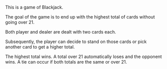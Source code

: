 This is a game of Blackjack.

The goal of the game is to end up with the highest total of cards without going over 21.

Both player and dealer are dealt with two cards each.

Subsequently, the player can decide to stand on those cards or pick another card to get a higher total.

The highest total wins. A total over 21 automatically loses and the opponent wins. A tie can occur if both totals are the same or over 21.
